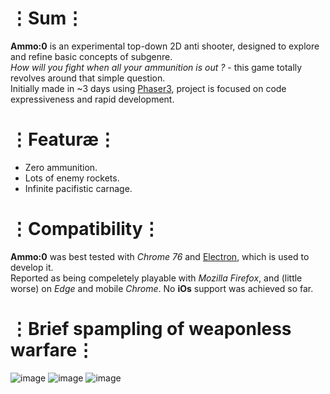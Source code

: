 # ⋮Sum⋮
__Ammo:0__ is an experimental top-down 2D anti shooter, designed to explore and refine basic concepts of subgenre.  
_How will you fight when all your ammunition is out ?_ - this game totally revolves around that simple question.  
Initially made in ~3 days using [Phaser3](https://phaser.io/phaser3), project is focused on code expressiveness and rapid development.

# ⋮Featuræ⋮
* Zero ammunition.
* Lots of enemy rockets.
* Infinite pacifistic carnage.

# ⋮Compatibility⋮
__Ammo:0__ was best tested with _Chrome 76_ and [Electron](https://electronjs.org/), which is used to develop it.  
Reported as being compeletely playable with _Mozilla Firefox_, and (little worse) on _Edge_ and mobile _Chrome_.
No __iOs__ support was achieved so far.

# ⋮Brief spampling of weaponless warfare⋮
![image](https://user-images.githubusercontent.com/8768470/62489082-88561680-b7ce-11e9-9ad8-43d5e6555735.png)
![image](https://user-images.githubusercontent.com/8768470/62489013-5b096880-b7ce-11e9-8e89-8a5e03976b59.png)
![image](https://user-images.githubusercontent.com/8768470/62427938-44e2a600-b703-11e9-9a3e-55a8d0aded59.png)

